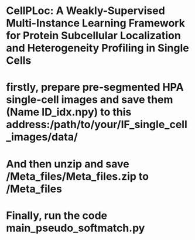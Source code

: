 # CellPLoc: A Weakly-Supervised Multi-Instance Learning Framework for Protein Subcellular Localization and Heterogeneity Profiling in Single Cells
# firstly, prepare pre-segmented HPA single-cell images and save them (Name ID_idx.npy) to this address:/path/to/your/IF_single_cell_images/data/
# And then unzip and save /Meta_files/Meta_files.zip to /Meta_files
# Finally, run the code main_pseudo_softmatch.py
